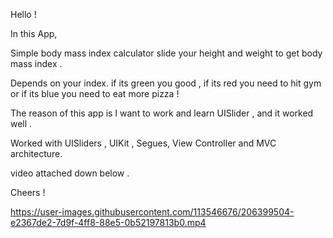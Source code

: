 Hello ! 

In this App,

Simple  body mass index calculator slide  your height and weight to get  body mass index .

Depends on  your index. if its green you good , if its red  you need to hit gym  or if its blue  you need to eat more pizza !

The reason of this app is I want to work and learn  UISlider , and it worked well .

Worked with UISliders , UIKit , Segues, View Controller and  MVC architecture.

video attached down below .

Cheers ! 


https://user-images.githubusercontent.com/113546676/206399504-e2367de2-7d9f-4ff8-88e5-0b52197813b0.mp4

